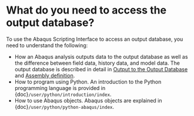 # What do you need to access the output database?

To use the Abaqus Scripting Interface to access an output database, you need to understand the following:

- How an Abaqus analysis outputs data to the output database as well as the difference between field data, history data, and model data. The output database is described in detail in [Output to the Output Database](https://help.3ds.com/2021/English/DSSIMULIA_Established/SIMACAEOUTRefMap/simaout-m-dboutput-sb.htm?contextscope=all#simaout-m-dboutput-sb) and [Assembly definition](https://help.3ds.com/2021/English/DSSIMULIA_Established/SIMACAEMODRefMap/simamod-c-partassy.htm?contextscope=all).
- How to program using Python. An introduction to the Python programming language is provided in {doc}`/user/python/introduction/index`.
- How to use Abaqus objects. Abaqus objects are explained in {doc}`/user/python/python-abaqus/index`.
